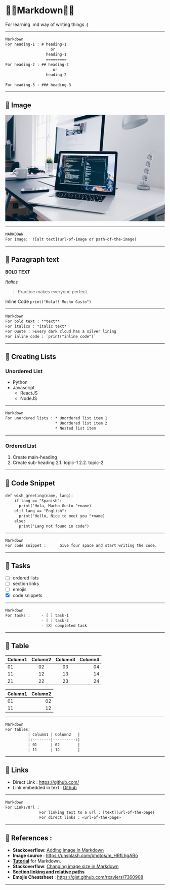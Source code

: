 :star2::star2:Markdown:star2::star2:
========
For learning .md way of writing things :)

--------

    Markdown
    For heading-1 : # heading-1
                        or
                      heading-1
                      =========
    For heading-2 : ## heading-2
                         or
                      heading-2
                      ---------
    For heading-3 : ### heading-3 

--------

:diamond_shape_with_a_dot_inside: Image 
------


![Coding](christopher-gower-291246-unsplash.jpg)

--------

    MARKDOWN
    For Image:  ![alt text](url-of-image or path-of-the-image)

---------

:diamond_shape_with_a_dot_inside: Paragraph text 
--------------

**BOLD TEXT**

*Italics*

>Practice makes everyone perfect.

Inline Code `print("Hola!! Mucho Gusto")`

-------------

    Markdown
    For bold text : **text**
    For italics : *italic text*
    For Quote : >Every dark cloud has a silver lining 
    For inline code : `print("inline code")`
    
-------------

:diamond_shape_with_a_dot_inside: Creating Lists 
--------------
### Unordered List
* Python
* Javascript
    * ReactJS
    * NodeJS
    
--------------

    Markdown
    For unordered lists : * Unordered list item 1
                          * Unordered list item 2
                          * Nested list item
                          
--------------
### Ordered List
1. Create main-heading
2. Create sub-heading
      2.1. topic-1
      2.2. topic-2
      
---------------

:diamond_shape_with_a_dot_inside: Code Snippet 
------------

    def wish_greeting(name, lang):
        if lang == "Spanish":
          print("Hola, Mucho Gusto "+name)
        elif lang == "English":
          print("Hello, Nice to meet you "+name)
        else:
          print("Lang not found in code")
    
-------------

    Markdown
    For code snippet :      Give four space and start writing the code.
    
-------------

:diamond_shape_with_a_dot_inside: Tasks 
-----

- [ ] ordered lists
- [ ] section links
- [ ] emojis
- [X] code snippets

-------------

    Markdown
    For tasks :     - [ ] task-1
                    - [ ] task-2
                    - [X] completed task 
                    
--------------

:diamond_shape_with_a_dot_inside: Table 
------

| Column1    | Column2   | Column3   | Column4   |
|:-----------|:---------:|:---------:|----------:|
| 01         | 02        | 03        | 04        |
| 11         | 12        | 13        | 14        |
| 21         | 22        | 23        | 24        |


| Column1 | Column2   |
|:--------|----------:|
| 01      | 02        |
| 11      | 12        |

------------

    Markdown
    For tables:
              | Column1 | Column2   |
              |:--------|----------:|
              | 01      | 02        |
              | 11      | 12        |
              
------------
   
:diamond_shape_with_a_dot_inside: Links 
-----
- Direct Link : <https://github.com/>
- Link embedded in text : [Github](https://github.com/)

-------------

    Markdown 
    For Links/Url :
                   For linking text to a url : [text](url-of-the-page)
                   For direct links : <url-of-the-page>
                        
--------

:diamond_shape_with_a_dot_inside: References :
----------
- **Stackoverflow**: [Adding image in Markdown](https://stackoverflow.com/questions/14494747/add-images-to-readme-md-on-github)
- **Image source** : <https://unsplash.com/photos/m_HRfLhgABo>
- [**Tutorial**](https://agea.github.io/tutorial.md/) for Markdown.
- **Stackoverflow**: [Changing image size in Markdown](https://stackoverflow.com/questions/14675913/changing-image-size-in-markdown)
- [**Section linking and relative paths**](https://help.github.com/en/articles/about-readmes)
- **Emojis Cheatsheet** : <https://gist.github.com/rxaviers/7360908>

--------

    
 

